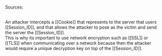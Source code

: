 Sources:

\
An attacker intercepts a [[Cookie]] that represents to the server that users [[Session_ID]], and that allows the attacker to pose as the victim and send the server the [[Session_ID]].
\
This is why its important to use network encryption such as [[SSL]] or [[TLS]] when communicating over a network because then the attacker would require a unique decryption key on top of the [[Session_ID]].
